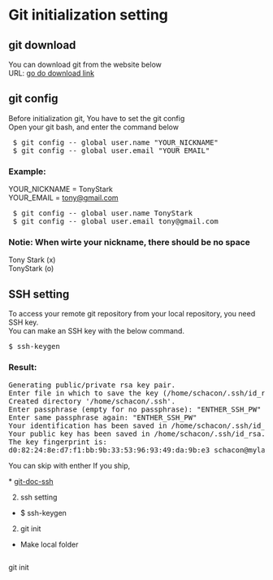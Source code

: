 # Git initialization setting


## git download
You can download git from the website below  
URL: <a href="https://google.com" target="_blank">go do download link</a>  
 

## git config
Before initialization git, You have to set the git config  
Open your git bash, and enter the command below  
<pre>
 $ git config -- global user.name "YOUR_NICKNAME"  
 $ git config -- global user.email "YOUR_EMAIL" 
</pre>

### Example:
YOUR_NICKNAME = TonyStark  
YOUR_EMAIL    = tony@gmail.com  
<pre>
 $ git config -- global user.name TonyStark  
 $ git config -- global user.email tony@gmail.com  
</pre>

### Notie: When wirte your nickname, there should be no space  
Tony Stark (x)  
TonyStark  (o)  


## SSH setting
To access your remote git repository from your local repository, you need SSH key.  
You can make an SSH key with the below command.  
<pre>
$ ssh-keygen
</pre>
### Result:
<pre>
Generating public/private rsa key pair.
Enter file in which to save the key (/home/schacon/.ssh/id_rsa): "ENTER_NEW_SSH_DIR"
Created directory '/home/schacon/.ssh'.
Enter passphrase (empty for no passphrase): "ENTHER_SSH_PW"
Enter same passphrase again: "ENTHER_SSH_PW"
Your identification has been saved in /home/schacon/.ssh/id_rsa.
Your public key has been saved in /home/schacon/.ssh/id_rsa.pub.
The key fingerprint is:
d0:82:24:8e:d7:f1:bb:9b:33:53:96:93:49:da:9b:e3 schacon@mylaptop.local
</pre>
You can skip with enther
If you ship, 


\* [git-doc-ssh](<https://git-scm.com/book/en/v2/Git-on-the-Server-Generating-Your-SSH-Public-Key>)


2. ssh setting
- $ ssh-keygen

2. git init
- Make local folder 
<pre>
</pre>

git init
